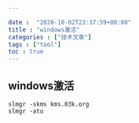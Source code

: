 ```yaml
---

date :  "2020-10-02T23:37:59+08:00" 
title : "windows激活" 
categories : ["技术文章"] 
tags : ["tool"] 
toc : true
---
```


## windows激活

```shell
slmgr -skms kms.03k.org
slmgr -ato
```

